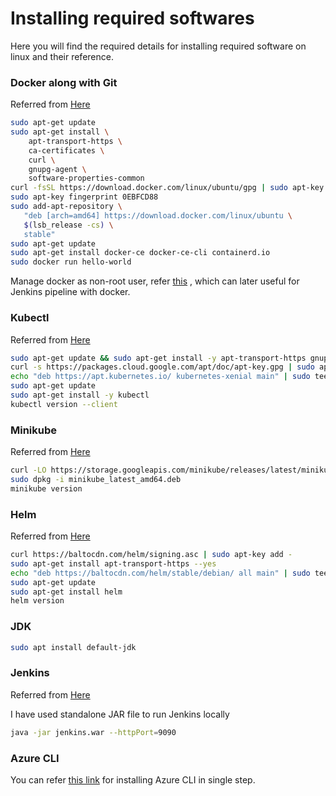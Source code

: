 # Installing required softwares

Here you will find the required details for installing required software on linux and their reference.


### Docker along with Git

Referred from [Here](https://docs.docker.com/engine/install/ubuntu/#install-using-the-repository)

```bash
sudo apt-get update
sudo apt-get install \
    apt-transport-https \
    ca-certificates \
    curl \
    gnupg-agent \
    software-properties-common
curl -fsSL https://download.docker.com/linux/ubuntu/gpg | sudo apt-key add -
sudo apt-key fingerprint 0EBFCD88
sudo add-apt-repository \
   "deb [arch=amd64] https://download.docker.com/linux/ubuntu \
   $(lsb_release -cs) \
   stable"
sudo apt-get update
sudo apt-get install docker-ce docker-ce-cli containerd.io
sudo docker run hello-world
```

Manage docker as non-root user, refer [this](https://docs.docker.com/engine/install/linux-postinstall/#manage-docker-as-a-non-root-user) , which can later useful for Jenkins pipeline with docker.


### Kubectl

Referred from [Here](https://kubernetes.io/docs/tasks/tools/install-kubectl/#install-using-native-package-management)

```bash
sudo apt-get update && sudo apt-get install -y apt-transport-https gnupg2 curl
curl -s https://packages.cloud.google.com/apt/doc/apt-key.gpg | sudo apt-key add -
echo "deb https://apt.kubernetes.io/ kubernetes-xenial main" | sudo tee -a /etc/apt/sources.list.d/kubernetes.list
sudo apt-get update
sudo apt-get install -y kubectl
kubectl version --client
```


### Minikube

Referred from [Here](https://minikube.sigs.k8s.io/docs/start/#debian-package)

```bash
curl -LO https://storage.googleapis.com/minikube/releases/latest/minikube_latest_amd64.deb
sudo dpkg -i minikube_latest_amd64.deb
minikube version
```


### Helm

Referred from [Here](https://helm.sh/docs/intro/install/#from-apt-debianubuntu)

```bash
curl https://baltocdn.com/helm/signing.asc | sudo apt-key add -
sudo apt-get install apt-transport-https --yes
echo "deb https://baltocdn.com/helm/stable/debian/ all main" | sudo tee /etc/apt/sources.list.d/helm-stable-debian.list
sudo apt-get update
sudo apt-get install helm
helm version
```


### JDK

```bash
sudo apt install default-jdk
```


### Jenkins

Referred from [Here](https://www.jenkins.io/download/)

I have used standalone JAR file to run Jenkins locally

```bash
java -jar jenkins.war --httpPort=9090
```

### Azure CLI

You can refer [this link](https://docs.microsoft.com/en-us/cli/azure/install-azure-cli-apt#install-with-one-command) for installing Azure CLI in single step.


